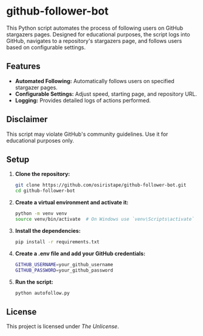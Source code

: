 # github-follower-bot
This Python script automates the process of following users on GitHub stargazers pages. Designed for educational purposes, the script logs into GitHub, navigates to a repository's stargazers page, and follows users based on configurable settings.

## Features
- **Automated Following:** Automatically follows users on specified stargazer pages.
- **Configurable Settings:** Adjust speed, starting page, and repository URL.
- **Logging:** Provides detailed logs of actions performed.

## Disclaimer

This script may violate GitHub's community guidelines. Use it for educational purposes only.

## Setup

1. **Clone the repository:**
   ```sh
   git clone https://github.com/osiristape/github-follower-bot.git
   cd github-follower-bot
   ```
   
2. **Create a virtual environment and activate it:**
   ```sh
   python -m venv venv
   source venv/bin/activate  # On Windows use `venv\Scripts\activate`
   ```
   
3. **Install the dependencies:**
   ```sh
   pip install -r requirements.txt
   ```
   
4. **Create a .env file and add your GitHub credentials:**
   ```sh
   GITHUB_USERNAME=your_github_username
   GITHUB_PASSWORD=your_github_password
   ```
   
5. **Run the script:**
   ```sh
   python autofollow.py
   ```

## License

This project is licensed under *The Unlicense*.






